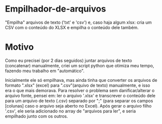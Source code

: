 # Empilhador-de-arquivos
"Empilha" arquivos de texto ('txt' e 'csv') e, caso haja algum xlsx: cria um CSV com o conteúdo do XLSX e empilha o conteúdo dele também.


# Motivo
Como eu precisei (por 2 dias seguidos) juntar arquivos de texto (concatenar) manualmente, criei um script python que otimiza meu tempo, fazendo meu trabalho em "automático".

Inicialmente ele só empilhava, mas ainda tinha que converter os arquivos de formato ".xlsx" (excel) para ".csv"(arquivo de texto) manualmente, e isso era o que mais demorava. Para resolver o problema sem danificar/alterar o arquivo fonte, pensei em: ler o arquivo '.xlsx' e transcrever o conteúdo dele para um arquivo de texto (.csv) separado por ";" (para separar os campos [colunas] caso o arquivo seja aberto no Excel). Após gerar o arquivo filho '.csv', ele seria adicionado no array de "arquivos para ler", e seria empilhado junto com os outros.
